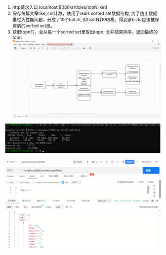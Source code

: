 1. http请求入口 localhost:8080/articles/topNliked 
2. 保存每篇文章like_cnt计数，使用了redis sorted set数据结构, 为了防止数据量过大性能问题，分成了10个batch, 对bizId对10取模，得到该bizId应该被保存到的sorted set里。 
3. 获取topn时，会从每一个sorted set里取出topn, 合并结果排序，返回最终的topn 
![img_2.png](img_2.png)

![img_1.png](img_1.png)

![img.png](img.png)